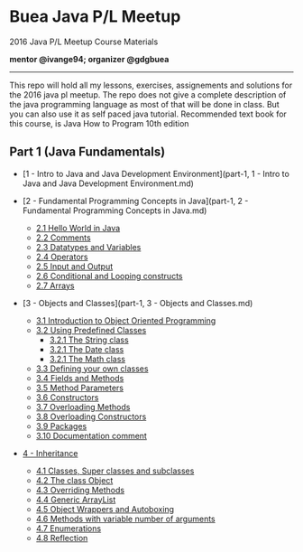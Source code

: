 # Buea Java P/L Meetup
2016 Java P/L Meetup Course Materials

**mentor @ivange94; organizer @gdgbuea**

------

This repo will hold all my lessons, exercises, assignements and solutions for the 2016 java pl meetup. The repo does not give a
complete description of the java programming language as most of that will be done in class. But you can also use it as
self paced java tutorial. Recommended text book for this course, is Java How to Program 10th edition

## Part 1 (Java Fundamentals)

- [1 - Intro to Java and Java Development Environment](part-1, 1 - Intro to Java and Java Development Environment.md)

- [2 - Fundamental Programming Concepts in Java](part-1, 2 - Fundamental Programming Concepts in Java.md)
  - [2.1 Hello World in Java](#)
  - [2.2 Comments](#)
  - [2.3 Datatypes and Variables](#)
  - [2.4 Operators](#)
  - [2.5 Input and Output](#)
  - [2.6 Conditional and Looping constructs](#)
  - [2.7 Arrays](#)

- [3 - Objects and Classes](part-1, 3 - Objects and Classes.md)
  - [3.1 Introduction to Object Oriented Programming]()
  - [3.2 Using Predefined Classes](#)
    - [3.2.1 The String class](#)
    - [3.2.1 The Date class](#)
    - [3.2.1 The Math class](#)
  - [3.3 Defining your own classes](#)
  - [3.4 Fields and Methods](#)
  - [3.5 Method Parameters](#)
  - [3.6 Constructors](#)
  - [3.7 Overloading Methods](#)
  - [3.8 Overloading Constructors](#)
  - [3.9 Packages](#)
  - [3.10 Documentation comment](#)

- [4 - Inheritance](#)
  - [4.1 Classes, Super classes and subclasses](#)
  - [4.2 The class Object](#)
  - [4.3 Overriding Methods](#)
  - [4.4 Generic ArrayList](#)
  - [4.5 Object Wrappers and Autoboxing](#)
  - [4.6 Methods with variable number of arguments](#)
  - [4.7 Enumerations](#)
  - [4.8 Reflection](#)
  
